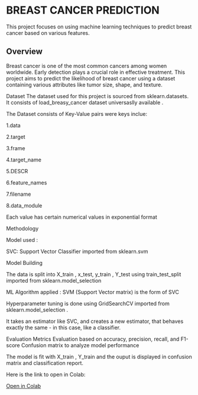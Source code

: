 # BREAST CANCER PREDICTION

This project focuses on using machine learning techniques to predict breast cancer based on various features.
## Overview

Breast cancer is one of the most common cancers among women worldwide. Early detection plays a crucial role in effective treatment. This project aims to predict the likelihood of breast cancer using a dataset containing various attributes like tumor size, shape, and texture.

Dataset
The dataset used for this project is sourced from sklearn.datasets. It consists of load_breasy_cancer dataset universaslly available .

The Dataset consists of Key-Value pairs were keys inclue:

1.data

2.target

3.frame

4.target_name

5.DESCR

6.feature_names

7.filename

8.data_module

Each value has certain numerical values in exponential format

Methodology

Model used : 

SVC: Support Vector Classifier imported from sklearn.svm


Model Building

The data is split into X_train , x_test, y_train , Y_test using train_test_split imported from sklearn.model_selection


ML Algorithm applied : SVM (Support Vector matrix) is the form of SVC

Hyperparameter tuning is done using GridSearchCV imported from sklearn.model_selection .

It takes an estimator like SVC, and creates a new estimator, that behaves exactly the same - in this case, like a classifier. 

Evaluation Metrics
Evaluation based on accuracy, precision, recall, and F1-score
Confusion matrix to analyze model performance

The model is  fit with X_train , Y_train and the ouput is displayed in confusion matrix and classification report.

Here is the link to open in Colab:

[Open in Colab](https://colab.research.google.com/drive/1eOnp-t2_YKiM_Py4Way0ZsRWQgIGgyox?usp=sharing)







